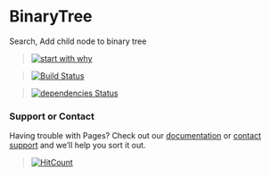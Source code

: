 # BinaryTree
Search, Add child node to binary tree


> [![start with why](https://img.shields.io/badge/start%20with-why%3F-brightgreen.svg?style=flat)](http://www.ted.com/talks/simon_sinek_how_great_leaders_inspire_action)

> [![Build Status](https://travis-ci.org/AJEETX/BinaryTree.png?branch=master)](https://travis-ci.org/AJEETX/BinaryTree)

> [![dependencies Status](https://david-dm.org/dwyl/esta/status.svg)](https://david-dm.org/dwyl/esta)

### Support or Contact

Having trouble with Pages? Check out our [documentation](https://github.com/AJEETX/BinaryTree/edit/master/README.md) or [contact support](mailto:ajeetkumar@email.com) and we’ll help you sort it out.


> [![HitCount](http://hits.dwyl.io/ajeetx/BinaryTree/projects/1.svg)](http://hits.dwyl.io/ajeetx/BinaryTree/projects/1)

